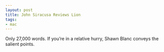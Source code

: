 ```yaml
---
layout: post
title: John Siracusa Reviews Lion
tags:
- mac
---
```

Only 27,000 words. If you’re in a relative hurry, Shawn Blanc conveys the salient points.
